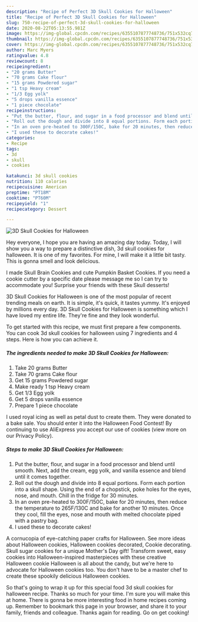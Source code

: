 ```yaml
---
description: "Recipe of Perfect 3D Skull Cookies for Halloween"
title: "Recipe of Perfect 3D Skull Cookies for Halloween"
slug: 750-recipe-of-perfect-3d-skull-cookies-for-halloween
date: 2020-08-22T05:13:55.981Z
image: https://img-global.cpcdn.com/recipes/6355107877748736/751x532cq70/3d-skull-cookies-for-halloween-recipe-main-photo.jpg
thumbnail: https://img-global.cpcdn.com/recipes/6355107877748736/751x532cq70/3d-skull-cookies-for-halloween-recipe-main-photo.jpg
cover: https://img-global.cpcdn.com/recipes/6355107877748736/751x532cq70/3d-skull-cookies-for-halloween-recipe-main-photo.jpg
author: Marc Myers
ratingvalue: 4.8
reviewcount: 8
recipeingredient:
- "20 grams Butter"
- "70 grams Cake flour"
- "15 grams Powdered sugar"
- "1 tsp Heavy cream"
- "1/3 Egg yolk"
- "5 drops vanilla essence"
- "1 piece chocolate"
recipeinstructions:
- "Put the butter, flour, and sugar in a food processor and blend until smooth. Next, add the cream, egg yolk, and vanilla essence and blend until it comes together."
- "Roll out the dough and divide into 8 equal portions. Form each portion into a skull shape. Using the end of a chopstick, poke holes for the eyes, nose, and mouth. Chill in the fridge for 30 minutes."
- "In an oven pre-heated to 300F/150C, bake for 20 minutes, then reduce the temperature to 265F/130C and bake for another 10 minutes. Once they cool, fill the eyes, nose and mouth with melted chocolate piped with a pastry bag."
- "I used these to decorate cakes!"
categories:
- Recipe
tags:
- 3d
- skull
- cookies

katakunci: 3d skull cookies 
nutrition: 110 calories
recipecuisine: American
preptime: "PT18M"
cooktime: "PT60M"
recipeyield: "1"
recipecategory: Dessert

---
```



![3D Skull Cookies for Halloween](https://img-global.cpcdn.com/recipes/6355107877748736/751x532cq70/3d-skull-cookies-for-halloween-recipe-main-photo.jpg)

Hey everyone, I hope you are having an amazing day today. Today, I will show you a way to prepare a distinctive dish, 3d skull cookies for halloween. It is one of my favorites. For mine, I will make it a little bit tasty. This is gonna smell and look delicious.

I made Skull Brain Cookies and cute Pumpkin Basket Cookies. If you need a cookie cutter by a specific date please message me so I can try to accommodate you! Surprise your friends with these Skull desserts!

3D Skull Cookies for Halloween is one of the most popular of recent trending meals on earth. It is simple, it's quick, it tastes yummy. It's enjoyed by millions every day. 3D Skull Cookies for Halloween is something which I have loved my entire life. They're fine and they look wonderful.


To get started with this recipe, we must first prepare a few components. You can cook 3d skull cookies for halloween using 7 ingredients and 4 steps. Here is how you can achieve it.

<!--inarticleads1-->

##### The ingredients needed to make 3D Skull Cookies for Halloween:

1. Take 20 grams Butter
1. Take 70 grams Cake flour
1. Get 15 grams Powdered sugar
1. Make ready 1 tsp Heavy cream
1. Get 1/3 Egg yolk
1. Get 5 drops vanilla essence
1. Prepare 1 piece chocolate


I used royal icing as well as petal dust to create them. They were donated to a bake sale. You should enter it into the Halloween Food Contest! By continuing to use AliExpress you accept our use of cookies (view more on our Privacy Policy). 

<!--inarticleads2-->

##### Steps to make 3D Skull Cookies for Halloween:

1. Put the butter, flour, and sugar in a food processor and blend until smooth. Next, add the cream, egg yolk, and vanilla essence and blend until it comes together.
1. Roll out the dough and divide into 8 equal portions. Form each portion into a skull shape. Using the end of a chopstick, poke holes for the eyes, nose, and mouth. Chill in the fridge for 30 minutes.
1. In an oven pre-heated to 300F/150C, bake for 20 minutes, then reduce the temperature to 265F/130C and bake for another 10 minutes. Once they cool, fill the eyes, nose and mouth with melted chocolate piped with a pastry bag.
1. I used these to decorate cakes!


A cornucopia of eye-catching paper crafts for Halloween. See more ideas about Halloween cookies, Halloween cookies decorated, Cookie decorating. Skull sugar cookies for a unique Mother&#39;s Day gift! Transform sweet, easy cookies into Halloween-inspired masterpieces with these creative Halloween cookie Halloween is all about the candy, but we&#39;re here to advocate for Halloween cookies too. You don&#39;t have to be a master chef to create these spookily delicious Halloween cookies. 

So that's going to wrap it up for this special food 3d skull cookies for halloween recipe. Thanks so much for your time. I'm sure you will make this at home. There is gonna be more interesting food in home recipes coming up. Remember to bookmark this page in your browser, and share it to your family, friends and colleague. Thanks again for reading. Go on get cooking!
